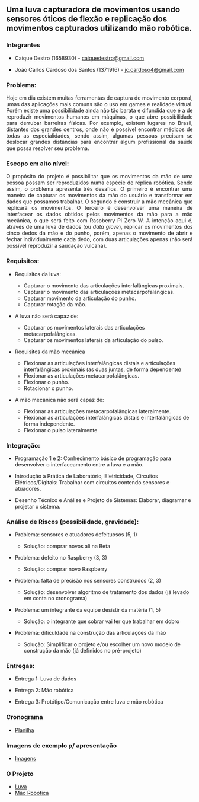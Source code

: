 <!-- # [Mirror Hand](index.md) -->

## Uma luva capturadora de movimentos usando sensores óticos de flexão e replicação dos movimentos capturados utilizando mão robótica.

### Integrantes

 - Caíque Destro (1658930) - caiquedestro@gmail.com

 - João Carlos Cardoso dos Santos (1371916) - jc.cardoso4@gmail.com

### Problema:

  <p align="justify">Hoje em dia existem muitas ferramentas de captura de movimento corporal, umas das aplicações mais comuns são o uso em games e realidade virtual. Porém existe uma possibilidade ainda não tão barata e difundida que é a de reproduzir movimentos humanos em máquinas, o que abre possibilidade para derrubar barreiras físicas. Por exemplo, existem lugares no Brasil, distantes dos grandes centros, onde não é possível encontrar médicos de todas as especialidades, sendo assim, algumas pessoas precisam se deslocar grandes distâncias para encontrar algum profissional da saúde que possa resolver seu problema.</p>

### Escopo em alto nível:

  <p align="justify">O propósito do projeto é possibilitar que os movimentos da mão de uma pessoa possam ser reproduzidos numa espécie de réplica robótica. Sendo assim, o problema apresenta três desafios. O primeiro é encontrar uma maneira de capturar os movimentos da mão do usuário e transformar em dados que possamos trabalhar. O segundo é construir a mão mecânica que replicará os movimentos. O terceiro é desenvolver uma maneira de interfacear os dados obtidos pelos movimentos da mão para a mão mecânica, o que será feito com Raspberry Pi Zero W.
  A intenção aqui é, através de uma luva de dados (ou <i>data glove</i>), replicar os movimentos dos cinco dedos da mão e do punho, porém, apenas o movimento de abrir e fechar individualmente cada dedo, com duas articulações apenas (não será possível reproduzir a saudação vulcana).</p>

### Requisitos:

 - Requisitos da luva:
   * Capturar o movimento das articulações interfalângicas proximais.
   * Capturar o movimento das articulações metacarpofalângicas.
   * Capturar movimento da articulação do punho.
   * Capturar rotação da mão.

 - A luva não será capaz de:
   * Capturar os movimentos laterais das articulações metacarpofalângicas.
   * Capturar os movimentos laterais da articulação do pulso.

 - Requisitos da mão mecânica
   * Flexionar as articulações interfalângicas distais e articulações interfalângicas proximais (as duas juntas, de forma dependente)
   * Flexionar as articulações metacarpofalângicas.
   * Flexionar o punho.
   * Rotacionar o punho.

 - A mão mecânica não será capaz de:
   * Flexionar as articulações metacarpofalângicas lateralmente.
   * Flexionar as articulações interfalângicas distais e interfalângicas de forma independente.
   * Flexionar o pulso lateralmente

### Integração:

- Programação 1 e 2:
  Conhecimento básico de programação para desenvolver o interfaceamento entre a luva e a mão.

- Introdução à Prática de Laboratório, Eletricidade, Circuitos Elétricos/Digitais:
  Trabalhar com circuitos contendo sensores e atuadores.

- Desenho Técnico e Análise e Projeto de Sistemas:
  Elaborar, diagramar e projetar o sistema.

### Análise de Riscos (possibilidade, gravidade):

- Problema: sensores e atuadores defeituosos (5, 1)
  * Solução: comprar novos ali na Beta

- Problema: defeito no Raspberry (3, 3)
  * Solução: comprar novo Raspberry

- Problema: falta de precisão nos sensores construídos (2, 3)
  * Solução: desenvolver algoritmo de tratamento dos dados (já levado em conta no cronograma)

- Problema: um integrante da equipe desistir da matéria (1, 5)
  * Solução: o integrante que sobrar vai ter que trabalhar em dobro

- Problema: dificuldade na construção das articulações da mão
  * Solução: Simplificar o projeto e/ou escolher um novo modelo de construção da mão (já definidos no pré-projeto)
  
 ### Entregas:

- Entrega 1: Luva de dados

- Entrega 2: Mão robótica

- Entrega 3: Protótipo/Comunicação entre luva e mão robótica

### Cronograma

 - [Planilha](https://docs.google.com/spreadsheets/d/1rPYKbOurIVPeYO_swWk3HFBk6oQO6jvVg92YagprTJc/edit?usp=sharing)

### Imagens de exemplo p/ apresentação

 - [Imagens](https://docs.google.com/document/d/1lZfCHz8_iqgg3oapjwGZmA1cvhD7PHrdcaoKG9PNB3E/edit?usp=sharing)

### O Projeto

 - [Luva](luva.md)
 - [Mão Robótica](maomecanica.md)

